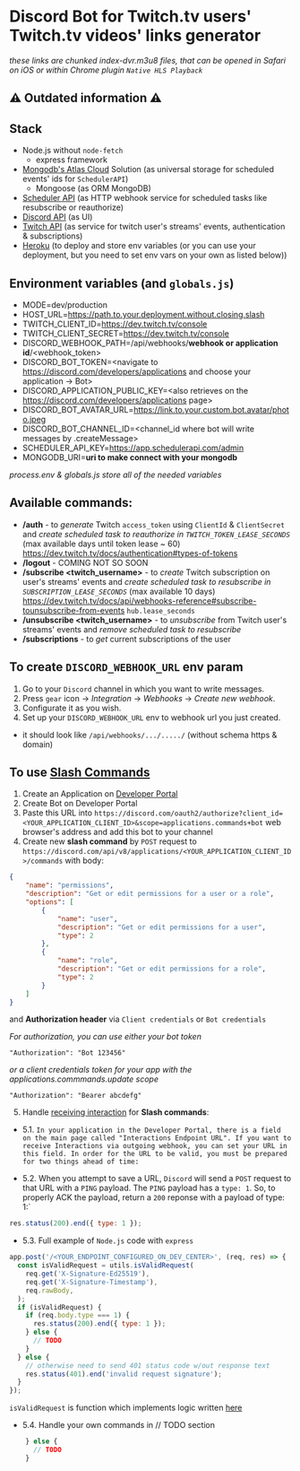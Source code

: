 # Discord Bot for Twitch.tv users' Twitch.tv videos' links generator
*these links are chunked index-dvr.m3u8 files, that can be opened in Safari on iOS or within Chrome plugin `Native HLS Playback`*

## ⚠ Outdated information ⚠

## Stack
- Node.js without `node-fetch`
  - express framework
- [Mongodb's Atlas Cloud](https://cloud.mongodb.com/) Solution (as universal storage for scheduled events' ids for `SchedulerAPI`)
  - Mongoose (as ORM MongoDB)
- [Scheduler API](https://schedulerapi.com/) (as HTTP webhook service for scheduled tasks like resubscribe or reauthorize)
- [Discord API](https://discord.com/developers) (as UI)
- [Twitch API](https://dev.twitch.tv/) (as service for twitch user's streams' events, authentication & subscriptions)
- [Heroku](https://dashboard.heroku.com/) (to deploy and store env variables (or you can use your deployment, but you need to set env vars on your own as listed below))

## Environment variables (and `globals.js`)
- MODE=dev/production
- HOST_URL=https://path.to.your.deployment.without.closing.slash
- TWITCH_CLIENT_ID=<https://dev.twitch.tv/console>
- TWITCH_CLIENT_SECRET=<https://dev.twitch.tv/console>
- DISCORD_WEBHOOK_PATH=/api/webhooks/**webhook or application id**/<webhook_token>
- DISCORD_BOT_TOKEN=<navigate to https://discord.com/developers/applications and choose your application -> Bot>
- DISCORD_APPLICATION_PUBLIC_KEY=<also retrieves on the https://discord.com/developers/applications page>
- DISCORD_BOT_AVATAR_URL=https://link.to.your.custom.bot.avatar/photo.jpeg
- DISCORD_BOT_CHANNEL_ID=<channel_id where bot will write messages by .createMessage>
- SCHEDULER_API_KEY=<https://app.schedulerapi.com/admin>
- MONGODB_URI=**uri to make connect with your mongodb**

*process.env & globals.js store all of the needed variables*

## Available commands:
- **/auth** - to *generate* Twitch `access_token` using `ClientId` & `ClientSecret` and *create scheduled task to reauthorize in `TWITCH_TOKEN_LEASE_SECONDS`* (max available days until token lease ~ 60) https://dev.twitch.tv/docs/authentication#types-of-tokens
- **/logout** - COMING NOT SO SOON
- **/subscribe <twitch_username>** - to *create* Twitch subscription on user's streams' events and *create scheduled task to resubscribe in `SUBSCRIPTION_LEASE_SECONDS`* (max available 10 days) https://dev.twitch.tv/docs/api/webhooks-reference#subscribe-tounsubscribe-from-events `hub.lease_seconds`
- **/unsubscribe <twitch_username>** - to *unsubscribe* from Twitch user's streams' events and *remove scheduled task to resubscribe*
- **/subscriptions** - to *get* current subscriptions of the user

## To create `DISCORD_WEBHOOK_URL` env param
1. Go to your `Discord` channel in which you want to write messages.
2. Press `gear` icon -> *Integration* -> *Webhooks* -> *Create new webhook*.
3. Configurate it as you wish.
4. Set up your `DISCORD_WEBHOOK_URL` env to webhook url you just created.
* it should look like `/api/webhooks/.../...../` (without schema https & domain)

## To use [Slash Commands](https://discord.com/developers/docs/interactions/slash-commands)
1. Create an Application on [Developer Portal](https://discord.com/developers/applications/)
2. Create Bot on Developer Portal
3. Paste this URL into `https://discord.com/oauth2/authorize?client_id=<YOUR_APPLICATION_CLIENT_ID>&scope=applications.commands+bot` web browser's address and add this bot to your channel
4. Create new **slash command** by `POST` request to `https://discord.com/api/v8/applications/<YOUR_APPLICATION_CLIENT_ID>/commands`
with body:
```json
{
    "name": "permissions",
    "description": "Get or edit permissions for a user or a role",
    "options": [
        {
            "name": "user",
            "description": "Get or edit permissions for a user",
            "type": 2
        },
        {
            "name": "role",
            "description": "Get or edit permissions for a role",
            "type": 2
        }
    ]
}
```
and **Authorization header** via `Client credentials` or `Bot credentials`

*For authorization, you can use either your bot token*
```
"Authorization": "Bot 123456"
```
*or a client credentials token for your app with the applications.commmands.update scope*
```
"Authorization": "Bearer abcdefg"
```
5. Handle [receiving interaction](https://discord.com/developers/docs/interactions/slash-commands#receiving-an-interaction) for **Slash commands**:
* 5.1. `In your application in the Developer Portal, there is a field on the main page called "Interactions Endpoint URL". If you want to receive Interactions via outgoing webhook, you can set your URL in this field. In order for the URL to be valid, you must be prepared for two things ahead of time:`

* 5.2. When you attempt to save a URL, `Discord` will send a `POST` request to that URL with a `PING` payload. The `PING` payload has a `type: 1`. So, to properly ACK the payload, return a `200` reponse with a payload of type: 1:`
```js
res.status(200).end({ type: 1 });
```

* 5.3. Full example of `Node.js` code with `express`
```js
app.post('/<YOUR_ENDPOINT_CONFIGURED_ON_DEV_CENTER>', (req, res) => {
  const isValidRequest = utils.isValidRequest(
    req.get('X-Signature-Ed25519'),
    req.get('X-Signature-Timestamp'),
    req.rawBody,
  );
  if (isValidRequest) {
    if (req.body.type === 1) {
      res.status(200).end({ type: 1 });
    } else {
      // TODO
    }
  } else {
    // otherwise need to send 401 status code w/out response text
    res.status(401).end('invalid request signature');
  }
});
```
`isValidRequest` is function which implements logic written [here](https://discord.com/developers/docs/interactions/slash-commands#security-and-authorization)

* 5.4. Handle your own commands in // TODO section
```js
    } else {
      // TODO
    }
```
